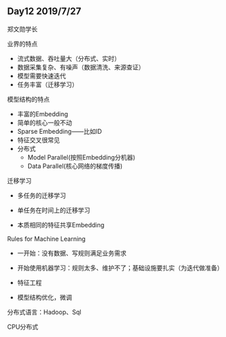 ## Day12 2019/7/27

郑文勋学长

业界的特点

- 流式数据、吞吐量大（分布式、实时）
- 数据采集复杂、有噪声（数据清洗、来源查证）
- 模型需要快速迭代
- 任务丰富（迁移学习）



模型结构的特点

- 丰富的Embedding
- 简单的核心一般不动
- Sparse Embedding——比如ID
- 特征交叉很常见
- 分布式
  - Model Parallel(按照Embedding分机器)
  - Data Parallel(核心网络的梯度传播)



迁移学习

- 多任务的迁移学习
- 单任务在时间上的迁移学习

- 本质相同的特征共享Embedding



Rules for Machine Learning

- 一开始：没有数据、写规则满足业务需求

- 开始使用机器学习：规则太多、维护不了；基础设施要扎实（为迭代做准备）
- 特征工程
- 模型结构优化，微调



分布式语言：Hadoop、Sql

CPU分布式